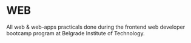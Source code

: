 # WEB
All web & web-apps practicals done during the frontend web developer bootcamp program at Belgrade Institute of Technology.
